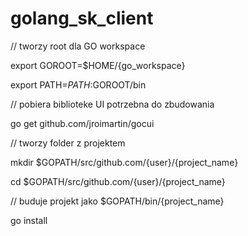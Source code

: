 # golang_sk_client
// tworzy root dla GO workspace

export GOROOT=$HOME/{go_workspace}

export PATH=$PATH:$GOROOT/bin

// pobiera biblioteke UI potrzebna do zbudowania

go get github.com/jroimartin/gocui

// tworzy folder z projektem

mkdir $GOPATH/src/github.com/{user}/{project_name}

cd  $GOPATH/src/github.com/{user}/{project_name}

// buduje projekt jako  $GOPATH/bin/{project_name}

go install
